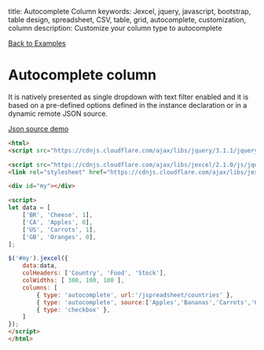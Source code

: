 title: Autocomplete Column
keywords: Jexcel, jquery, javascript, bootstrap, table design, spreadsheet, CSV, table, grid, autocomplete, customization, column
description: Customize your column type to autocomplete

[Back to Examples](/jspreadsheet/v2/examples)

# Autocomplete column

It is natively presented as single dropdown with text filter enabled and it is based on a pre-defined options defined in the instance declaration or in a dynamic remote JSON source.

[Json source demo](/jspreadsheet/countries)

```html
<html>
<script src="https://cdnjs.cloudflare.com/ajax/libs/jquery/3.1.1/jquery.min.js"></script>

<script src="https://cdnjs.cloudflare.com/ajax/libs/jexcel/2.1.0/js/jquery.jexcel.js"></script>
<link rel="stylesheet" href="https://cdnjs.cloudflare.com/ajax/libs/jexcel/2.1.0/css/jquery.jexcel.min.css" type="text/css" />

<div id="my"></div>

<script>
let data = [
    ['BR', 'Cheese', 1],
    ['CA', 'Apples', 0],
    ['US', 'Carrots', 1],
    ['GB', 'Oranges', 0],
];

$('#my').jexcel({
    data:data,
    colHeaders: ['Country', 'Food', 'Stock'],
    colWidths: [ 300, 100, 100 ],
    columns: [
        { type: 'autocomplete', url:'/jspreadsheet/countries' },
        { type: 'autocomplete', source:['Apples','Bananas','Carrots','Oranges','Cheese'] },
        { type: 'checkbox' },
    ]
});
</script>
</html>
```

